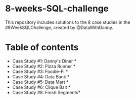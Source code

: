 # 8-weeks-SQL-challenge
This repository includes solutions to the 8 case studies in the #8WeekSQLChallenge, created by @DataWithDanny. 

# Table of contents
* Case Study #1: Danny's Diner *
* Case Study #2: Pizza Runner *
* Case Study #3: Foodie-Fi *
* Case Study #4: Data Bank *
* Case Study #5: Data Mart *
* Case Study #6: Clique Bait *
* Case Study #8: Fresh Segments*
